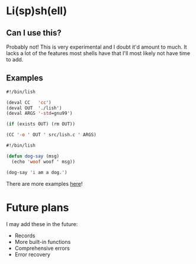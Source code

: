 # Li(sp)sh(ell)

## Can I use this?

Probably not! This is very experimental and I doubt it'd amount to much. It lacks a lot of the features most shells have that I'll most likely not have time to add.

## Examples

```lisp
#!/bin/lish

(deval CC   'cc')
(deval OUT  './lish')
(deval ARGS '-std=gnu99')

(if (exists OUT) (rm OUT))

(CC '-o ' OUT ' src/lish.c ' ARGS)
```

```lisp
#!/bin/lish

(defun dog-say (msg) 
  (echo 'woof woof ' msg))

(dog-say 'i am a dog.')
```

There are more examples [here](https://github.com/m4xine/lish/tree/main/tests)!

# Future plans

I may add these in the future:

  + Records
  + More built-in functions 
  + Comprehensive errors
  + Error recovery